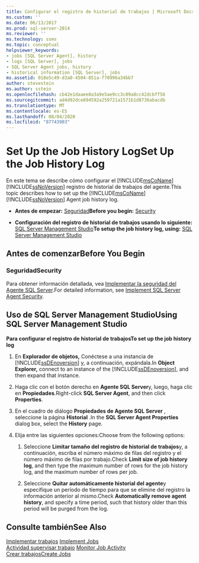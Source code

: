 ```yaml
---
title: Configurar el registro de historial de trabajos | Microsoft Docs
ms.custom: ''
ms.date: 06/13/2017
ms.prod: sql-server-2014
ms.reviewer: ''
ms.technology: ssms
ms.topic: conceptual
helpviewer_keywords:
- jobs [SQL Server Agent], history
- logs [SQL Server], jobs
- SQL Server Agent jobs, history
- historical information [SQL Server], jobs
ms.assetid: 018e5c49-d3a0-4504-851a-f70996a34bb7
author: stevestein
ms.author: sstein
ms.openlocfilehash: cb42e1daaee8a3a9e5ae9cc3c09a8cc42dcbff56
ms.sourcegitcommit: ad4d92dce894592a259721a1571b1d8736abacdb
ms.translationtype: MT
ms.contentlocale: es-ES
ms.lasthandoff: 08/04/2020
ms.locfileid: "87743903"
---
```

# <a name="set-up-the-job-history-log"></a><span data-ttu-id="5c59e-102">Set Up the Job History Log</span><span class="sxs-lookup"><span data-stu-id="5c59e-102">Set Up the Job History Log</span></span>
  <span data-ttu-id="5c59e-103">En este tema se describe cómo configurar el [!INCLUDE[msCoName](../../includes/msconame-md.md)] [!INCLUDE[ssNoVersion](../../includes/ssnoversion-md.md)] registro de historial de trabajos del agente.</span><span class="sxs-lookup"><span data-stu-id="5c59e-103">This topic describes how to set up the [!INCLUDE[msCoName](../../includes/msconame-md.md)] [!INCLUDE[ssNoVersion](../../includes/ssnoversion-md.md)] Agent job history log.</span></span>  
  
-   <span data-ttu-id="5c59e-104">**Antes de empezar:**  [Seguridad](#Security)</span><span class="sxs-lookup"><span data-stu-id="5c59e-104">**Before you begin:**  [Security](#Security)</span></span>  
  
-   <span data-ttu-id="5c59e-105">**Configuración del registro de historial de trabajos usando lo siguiente:**  [SQL Server Management Studio](#SSMS)</span><span class="sxs-lookup"><span data-stu-id="5c59e-105">**To setup the job history log, using:**  [SQL Server Management Studio](#SSMS)</span></span>  
  
##  <a name="before-you-begin"></a><a name="BeforeYouBegin"></a> <span data-ttu-id="5c59e-106">Antes de comenzar</span><span class="sxs-lookup"><span data-stu-id="5c59e-106">Before You Begin</span></span>  
  
###  <a name="security"></a><a name="Security"></a> <span data-ttu-id="5c59e-107">Seguridad</span><span class="sxs-lookup"><span data-stu-id="5c59e-107">Security</span></span>  
 <span data-ttu-id="5c59e-108">Para obtener información detallada, vea [Implementar la seguridad del Agente SQL Server](implement-sql-server-agent-security.md).</span><span class="sxs-lookup"><span data-stu-id="5c59e-108">For detailed information, see [Implement SQL Server Agent Security](implement-sql-server-agent-security.md).</span></span>  
  
##  <a name="using-sql-server-management-studio"></a><a name="SSMS"></a> <span data-ttu-id="5c59e-109">Uso de SQL Server Management Studio</span><span class="sxs-lookup"><span data-stu-id="5c59e-109">Using SQL Server Management Studio</span></span>  
 <span data-ttu-id="5c59e-110">**Para configurar el registro de historial de trabajos**</span><span class="sxs-lookup"><span data-stu-id="5c59e-110">**To set up the job history log**</span></span>  
  
1.  <span data-ttu-id="5c59e-111">En **Explorador de objetos,** Conéctese a una instancia de [!INCLUDE[ssDEnoversion](../../includes/ssdenoversion-md.md)] y, a continuación, expándala.</span><span class="sxs-lookup"><span data-stu-id="5c59e-111">In **Object Explorer,** connect to an instance of the [!INCLUDE[ssDEnoversion](../../includes/ssdenoversion-md.md)], and then expand that instance.</span></span>  
  
2.  <span data-ttu-id="5c59e-112">Haga clic con el botón derecho en **Agente SQL Server**y, luego, haga clic en **Propiedades**.</span><span class="sxs-lookup"><span data-stu-id="5c59e-112">Right-click **SQL Server Agent**, and then click **Properties**.</span></span>  
  
3.  <span data-ttu-id="5c59e-113">En el cuadro de diálogo **Propiedades de Agente SQL Server** , seleccione la página **Historial** .</span><span class="sxs-lookup"><span data-stu-id="5c59e-113">In the **SQL Server Agent Properties** dialog box, select the **History** page.</span></span>  
  
4.  <span data-ttu-id="5c59e-114">Elija entre las siguientes opciones:</span><span class="sxs-lookup"><span data-stu-id="5c59e-114">Choose from the following options:</span></span>  
  
    1.  <span data-ttu-id="5c59e-115">Seleccione **Limitar tamaño del registro de historial de trabajos**y, a continuación, escriba el número máximo de filas del registro y el número máximo de filas por trabajo.</span><span class="sxs-lookup"><span data-stu-id="5c59e-115">Check **Limit size of job history log**, and then type the maximum number of rows for the job history log, and the maximum number of rows per job.</span></span>  
  
    2.  <span data-ttu-id="5c59e-116">Seleccione **Quitar automáticamente historial del agente**y especifique un período de tiempo para que se elimine del registro la información anterior al mismo.</span><span class="sxs-lookup"><span data-stu-id="5c59e-116">Check **Automatically remove agent history**, and specify a time period, such that history older than this period will be purged from the log.</span></span>  
  
## <a name="see-also"></a><span data-ttu-id="5c59e-117">Consulte también</span><span class="sxs-lookup"><span data-stu-id="5c59e-117">See Also</span></span>  
 <span data-ttu-id="5c59e-118">[Implementar trabajos](implement-jobs.md) </span><span class="sxs-lookup"><span data-stu-id="5c59e-118">[Implement Jobs](implement-jobs.md) </span></span>  
 <span data-ttu-id="5c59e-119">[Actividad supervisar trabajo](monitor-job-activity.md) </span><span class="sxs-lookup"><span data-stu-id="5c59e-119">[Monitor Job Activity](monitor-job-activity.md) </span></span>  
 [<span data-ttu-id="5c59e-120">Crear trabajos</span><span class="sxs-lookup"><span data-stu-id="5c59e-120">Create Jobs</span></span>](create-jobs.md)  
  
  

